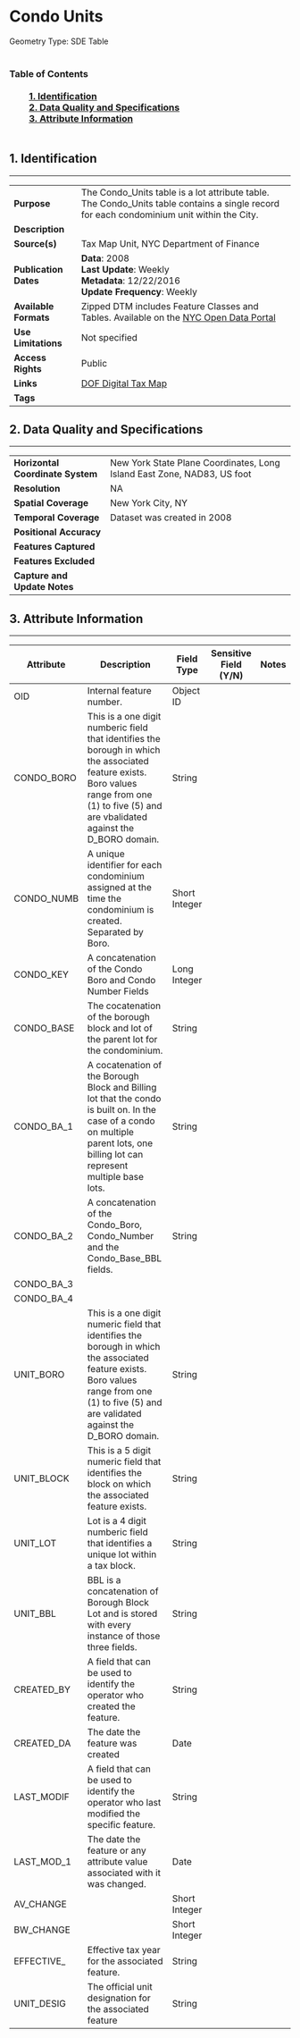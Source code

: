 # Condo Units
Geometry Type: SDE Table<br><br>

### Table of Contents<br><br>&nbsp;&nbsp;&nbsp;&nbsp;&nbsp;&nbsp;&nbsp;&nbsp;&nbsp;[**1. Identification**](#1-identification)<br>&nbsp;&nbsp;&nbsp;&nbsp;&nbsp;&nbsp;&nbsp;&nbsp;&nbsp;[**2. Data Quality and Specifications**](#2-data-quality-and-specifications)<br>&nbsp;&nbsp;&nbsp;&nbsp;&nbsp;&nbsp;&nbsp;&nbsp;&nbsp;[**3. Attribute Information**](#3-attribute-information)<br><br>
## 1. Identification
---------------------------------------------
|     |     |
| --- | --- |
**Purpose** |The Condo_Units table is a lot attribute table. The Condo_Units table contains a single record for each condominium unit within the City.
**Description** |
**Source(s)** |Tax Map Unit, NYC Department of Finance
**Publication Dates** |**Data**: 2008<br>**Last Update**: Weekly<br>**Metadata**: 12/22/2016<br>**Update Frequency**: Weekly
**Available Formats** |Zipped DTM includes Feature Classes and Tables. Available on the [NYC Open Data Portal](https://data.cityofnewyork.us/Housing-Development/Department-of-Finance-Digital-Tax-Map/smk3-tmxj)
**Use Limitations** |Not specified
**Access Rights** |Public
**Links** |[DOF Digital Tax Map](http://gis.nyc.gov/taxmap/map.htm)
**Tags** |
## 2. Data Quality and Specifications
---------------------------------------------
|     |     |
| --- | --- |
**Horizontal Coordinate System** |New York State Plane Coordinates, Long Island East Zone, NAD83, US foot
**Resolution** |NA
**Spatial Coverage** |New York City, NY
**Temporal Coverage** |Dataset was created in 2008
**Positional Accuracy** |
**Features Captured** |
**Features Excluded** |
**Capture and Update Notes** |
## 3. Attribute Information
---------------------------------------------
| Attribute | Description | Field Type | Sensitive Field (Y/N) | Notes| 
|------------ | ------------- | -------- | ----------- | ----------|
| OID | Internal feature number. | Object ID | 
| CONDO_BORO | This is a one digit numberic field that identifies the borough in which the associated feature exists. Boro values range from one (1) to five (5) and are vbalidated against the D_BORO domain.  | String | 
| CONDO_NUMB | A unique identifier for each condominium assigned at the time the condominium is created. Separated by Boro.  | Short Integer | 
| CONDO_KEY | A concatenation of the Condo Boro and Condo Number Fields  | Long Integer | 
| CONDO_BASE | The cocatenation of the borough block and lot of the parent lot for the condominium. | String | 
| CONDO_BA_1 | A cocatenation of the Borough Block and Billing lot that the condo is built on. In the case of a condo on multiple parent lots, one billing lot can represent multiple base lots.  | String | 
| CONDO_BA_2 | A concatenation of the Condo_Boro, Condo_Number and the Condo_Base_BBL fields. | String | 
| CONDO_BA_3 |  |  | 
| CONDO_BA_4 |  |  | 
| UNIT_BORO | This is a one digit numeric field that identifies the borough in which the associated feature exists. Boro values range from one (1) to five (5) and are validated against the D_BORO domain. | String | 
| UNIT_BLOCK | This is a 5 digit numeric field that identifies the block on which the associated feature exists. | String | 
| UNIT_LOT | Lot is a 4 digit numberic field that identifies a unique lot within a tax block.  | String | 
| UNIT_BBL | BBL is a concatenation of Borough Block Lot and is stored with every instance of those three fields.  | String | 
| CREATED_BY | A field that can be used to identify the operator who created the feature. | String | 
| CREATED_DA | The date the feature was created | Date | 
| LAST_MODIF | A field that can be used to identify the operator who last modified the specific feature. | String | 
| LAST_MOD_1 | The date the feature or any attribute value associated with it was changed. | Date | 
| AV_CHANGE |  | Short Integer | 
| BW_CHANGE |  | Short Integer | 
| EFFECTIVE_ | Effective tax year for the associated feature.  | String | 
| UNIT_DESIG | The official unit designation for the associated feature | String | 
